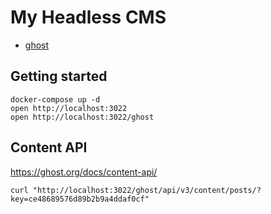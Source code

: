 # My Headless CMS

- [ghost](https://ghost.org/docs/)

## Getting started

```
docker-compose up -d
open http://localhost:3022
open http://localhost:3022/ghost
```

## Content API

https://ghost.org/docs/content-api/

```
curl "http://localhost:3022/ghost/api/v3/content/posts/?key=ce48689576d89b2b9a4ddaf0cf"
```